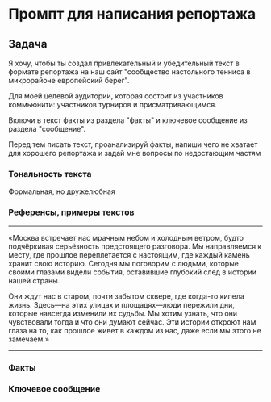 # Промпт для написания репортажа

## Задача

Я хочу, чтобы ты создал привлекательный и убедительный текст в формате репортажа на наш сайт "сообщество настольного тенниса в микрорайоне европейский берег".

Для моей целевой аудитории, которая состоит из участников коммьюнити: участников турниров и присматривающимся.

Включи в текст факты из раздела "факты" и ключевое сообщение из раздела "сообщение".

Перед тем писать текст, проанализируй факты, напиши чего не хватает для хорошего репортажа и задай мне вопросы по недостающим частям

### Тональность текста

Формальная, но дружелюбная

### Референсы, примеры текстов

---

«Москва встречает нас мрачным небом и холодным ветром, будто подчёркивая серьёзность предстоящего разговора. Мы направляемся к месту, где прошлое переплетается с настоящим, где каждый камень хранит свою историю. Сегодня мы поговорим с людьми, которые своими глазами видели события, оставившие глубокий след в истории нашей страны.

Они ждут нас в старом, почти забытом сквере, где когда-то кипела жизнь. Здесь—на этих улицах и площадях—люди пережили дни, которые навсегда изменили их судьбы. Мы хотим узнать, что они чувствовали тогда и что они думают сейчас. Эти истории откроют нам глаза на то, как прошлое живет в каждом из нас, даже если мы этого не замечаем.»

---

### Факты

### Ключевое сообщение
